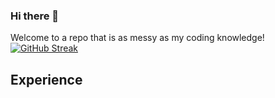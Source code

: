### Hi there 👋

Welcome to a repo that is as messy as my coding knowledge! 
[![GitHub Streak](https://github-readme-streak-stats.herokuapp.com/?user=neozhixuan&theme=blue-green)](https://git.io/streak-stats)


## Experience
